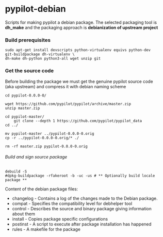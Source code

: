 # pypilot-debian
Scripts for making pypilot a debian package.
The selected packaging tool is **dh_make** and the packaging approach is **debianization of upstream project**

### Build prerequisites 
```
sudo apt-get install devscripts python-virtualenv equivs python-dev git-buildpackage dh-virtualenv \
dh-make dh-python python3-all wget unzip git

```

### Get the source code
Before building the package we must get the genuine pypilot source code (aka upstream) and compress it with debian naming scheme

```
cd pypilot-0.0.0-0/

wget https://github.com/pypilot/pypilot/archive/master.zip
unzip master.zip

cd pypilot-master/ 
    git clone --depth 1 https://github.com/pypilot/pypilot_data
cd ../

mv pypilot-master ../pypilot-0.0.0-0.orig
cp -r ../pypilot-0.0.0-0.orig/* ./

rm -rf master.zip pypilot-0.0.0-0.orig
```

###### Build and sign source package
```
debuild -S
#dpkg-buildpackage -rfakeroot -b -uc -us # ** Optionally build locale package **
```

Content of the debian package files: 
 - changelog - Contains a log of the changes made to the Debian package.
 - compat - Specifies the compatibility level for debhelper tool
 - control - Describes the source and binary package giving information about them
 - install - Copies package specific configurations
 - postinst - A script to execute after package installation has happened
 - rules - A makefile for the package
 